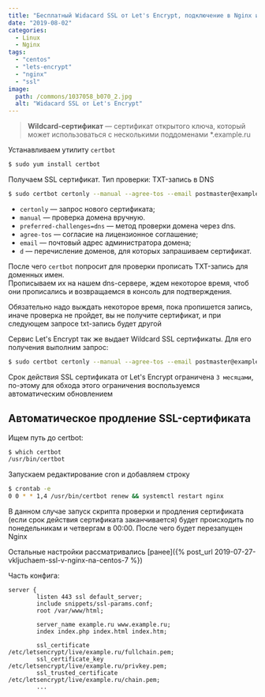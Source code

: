 ```yaml
---
title: "Бесплатный Widacard SSL от Let's Encrypt, подключение в Nginx и авто обновление на Centos 7"
date: "2019-08-02"
categories: 
  - Linux
  - Nginx
tags: 
  - "centos"
  - "lets-encrypt"
  - "nginx"
  - "ssl"
image:
  path: /commons/1037058_b070_2.jpg
  alt: "Widacard SSL от Let's Encrypt"
---
```


> **Wildcard-сертификат** — сертификат открытого ключа, который может использоваться с несколькими поддоменами *.example.ru

Устанавливаем утилиту `certbot`

```sh
$ sudo yum install certbot
```

Получаем SSL сертификат. Тип проверки: TXT-запись в DNS

```sh
$ sudo certbot certonly --manual --agree-tos --email postmaster@example.ru --preferred-challenges=dns -d example.ru -d www.example.ru
```
- `certonly` — запрос нового сертификата;
- `manual` — проверка домена вручную.
- `preferred-challenges=dns` — метод проверки домена через dns.
- `agree-tos` — согласие на лицензионное соглашение;
- `email` — почтовый адрес администратора домена;
- `d` — перечисление доменов, для которых запрашиваем сертификат.

После чего `certbot` попросит для проверки прописать TXT-запись для доменных имен.  
Прописываем их на нашем dns-сервере, ждем некоторое время, чтоб они прописались и возвращаемся в консоль для подтверждения.

Обязательно надо выждать некоторое время, пока пропишется запись, иначе проверка не пройдет, вы не получите сертификат, и при следующем запросе txt-запись будет другой

Сервис Let's Encrypt так же выдает Wildcard SSL сертификаты. Для его получения выполним запрос:

```sh
$ sudo certbot certonly --manual --agree-tos --email postmaster@example.ru --preferred-challenges=dns -d example.ru -d *.example.ru
```

Срок действия SSL сертификата от Let's Encrypt ограничена `3 месяцами`, по-этому для обхода этого ограничения воспользуемся автоматическим обновлением

## Автоматическое продление SSL-сертификата

Ищем путь до certbot:

```sh
$ which certbot
/usr/bin/certbot
```

Запускаем редактирование cron и добавляем строку

```sh
$ crontab -e
0 0 * * 1,4 /usr/bin/certbot renew && systemctl restart nginx
```

В данном случае запуск скрипта проверки и продления сертификата (если срок действия сертификата заканчивается) будет происходить по понедельникам и четвергам в 00:00. После чего будет перезапущен Nginx

Остальные настройки рассматривались [ранее]({% post_url 2019-07-27-vkljuchaem-ssl-v-nginx-na-centos-7 %})

Часть конфига:

```
server {
        listen 443 ssl default_server;
        include snippets/ssl-params.conf;
        root /var/www/html;

        server_name example.ru www.example.ru;
        index index.php index.html index.htm;

        ssl_certificate /etc/letsencrypt/live/example.ru/fullchain.pem;
        ssl_certificate_key /etc/letsencrypt/live/example.ru/privkey.pem;
        ssl_trusted_certificate /etc/letsencrypt/live/example.ru/chain.pem;
		...
```